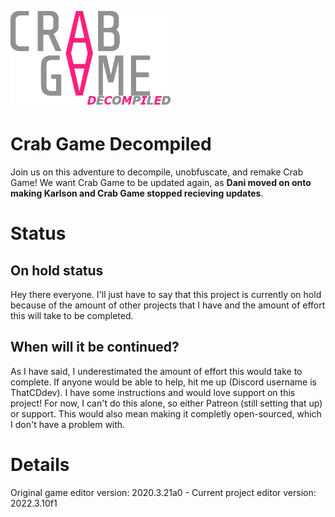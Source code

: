 ![Crab Game Decompiled Logo](https://github.com/ThatCDdev/Crab-Game-Decompiled/blob/main/icon.png?raw=true)

# Crab Game Decompiled
Join us on this adventure to decompile, unobfuscate, and remake Crab Game!
We want Crab Game to be updated again, as **Dani moved on onto making Karlson and Crab Game stopped recieving updates**.

# Status
## On hold status
Hey there everyone. I'll just have to say that this project is currently on hold because of the amount of other projects that I have and the amount of effort this will take to be completed.
## When will it be continued?
As I have said, I underestimated the amount of effort this would take to complete. If anyone would be able to help, hit me up (Discord username is ThatCDdev). I have some instructions and would love support on this project! For now, I can't do this alone, so either Patreon (still setting that up) or support. This would also mean making it completly open-sourced, which I don't have a problem with.

# Details
Original game editor version: 2020.3.21a0 - 
Current project editor version: 2022.3.10f1

